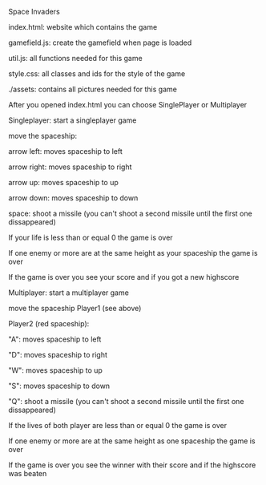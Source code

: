 Space Invaders



index.html: website which contains the game

gamefield.js: create the gamefield when page is loaded

util.js: all functions needed for this game

style.css: all classes and ids for the style of the game

./assets: contains all pictures needed for this game


After you opened index.html you can choose SinglePlayer or Multiplayer

Singleplayer:
start a singleplayer game

move the spaceship:

arrow left: moves spaceship to left

arrow right: moves spaceship to right

arrow up: moves spaceship to up

arrow down: moves spaceship to down

space: shoot a missile (you can't shoot a second missile until the first one dissappeared)

If your life is less than or equal 0 the game is over

If one enemy or more are at the same height as your spaceship the game is over

If the game is over you see your score and if you got a new highscore

Multiplayer:
start a multiplayer game

move the spaceship
Player1 (see above)

Player2 (red spaceship):

"A": moves spaceship to left

"D": moves spaceship to right

"W": moves spaceship to up

"S": moves spaceship to down

"Q": shoot a missile (you can't shoot a second missile until the first one dissappeared)

If the lives of both player are less than or equal 0 the game is over

If one enemy or more are at the same height as one spaceship the game is over

If the game is over you see the winner with their score and if the highscore was beaten
